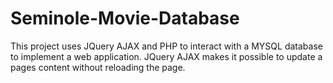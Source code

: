 # Seminole-Movie-Database

This project uses JQuery AJAX and PHP to interact with a MYSQL database to implement a web application. JQuery AJAX makes it possible to update a pages content without reloading the page. 
